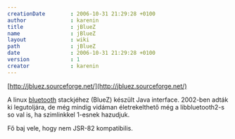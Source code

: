 ```yaml
---
creationDate        : 2006-10-31 21:29:28 +0100 
author              : karenin 
title               : jBlueZ 
name                : jBlueZ 
layout              : wiki 
path                : jBlueZ 
date                : 2006-10-31 21:29:28 +0100 
version             : 1 
creator             : karenin 
---
```

[http://jbluez.sourceforge.net/](http://jbluez.sourceforge.net/)

A linux [bluetooth](bluetooth.html) stackjéhez (BlueZ) készült Java interface. 2002-ben adták ki legutoljára, de még mindig vidáman életrekelthető még a libbluetooth2-s so val is, ha szimlinkkel 1-esnek hazudjuk.

Fő baj vele, hogy nem JSR-82 kompatibilis.
